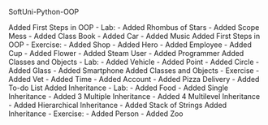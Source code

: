 SoftUni-Python-OOP

Added First Steps in OOP - Lab:
    - Added Rhombus of Stars
    - Added Scope Mess
    - Added Class Book
    - Added Car
    - Added Music
Added First Steps in OOP - Exercise:
    - Added Shop
    - Added Hero
    - Added Employee
    - Added Cup
    - Added Flower
    - Added Steam User
    - Added Programmer
Added Classes and Objects - Lab:
    - Added Vehicle
    - Added Point
    - Added Circle
    - Added Glass
    - Added Smartphone
Added Classes and Objects - Exercise
    - Added Vet
    - Added Time
    - Added Account
    - Added Pizza Delivery
    - Added To-do List
Added Inheritance - Lab:
    - Added Food
    - Added Single Inheritance
    - Added 3 Multiple Inheritance
    - Added 4 Multilevel Inheritance
    - Added Hierarchical Inheritance
    - Added Stack of Strings
Added Inheritance - Exercise:
    - Added Person
    - Added Zoo